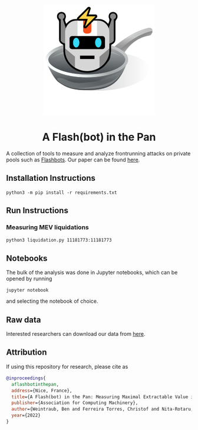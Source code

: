 <div align="center">
  <img src="logo.png" alt="drawing" width="300"/>
</div>

<h1 align="center">A Flash(bot) in the Pan</h1>

A collection of tools to measure and analyze frontrunning attacks on private pools such as [Flashbots](https://docs.flashbots.net). Our paper can be found [here](https://arxiv.org/ftp/arxiv/papers/2206/2206.04185.pdf).

## Installation Instructions

``` shell
python3 -m pip install -r requirements.txt
```

## Run Instructions

### Measuring MEV liquidations

``` shell
python3 liquidation.py 11181773:11181773
```

## Notebooks
The bulk of the analysis was done in Jupyter notebooks, which can be opened by
running

``` shell
jupyter notebook
```
and selecting the notebook of choice.

## Raw data
Interested researchers can download our data from [here](https://drive.google.com/drive/folders/16fAYXjlt0DqvrUDyYEM8hi24tDcR750i?usp=sharing).

## Attribution
If using this repository for research, please cite as

``` bibtex
@inproceedings{
  aflashbotinthepan, 
  address={Nice, France}, 
  title={A Flash(bot) in the Pan: Measuring Maximal Extractable Value in Private Pools}, 
  publisher={Association for Computing Machinery}, 
  author={Weintraub, Ben and Ferreira Torres, Christof and Nita-Rotaru, Cristina and State, Radu}, 
  year={2022} 
}
```
